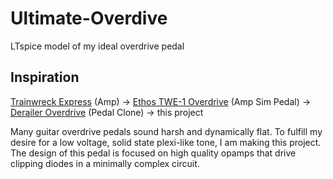 # Ultimate-Overdive
LTspice model of my ideal overdrive pedal
## Inspiration
[Trainwreck Express](en.wikipedia.org/wiki/Trainwreck_Circuits) (Amp) -> [Ethos TWE-1 Overdrive](customtonesinc.com/home.html) (Amp Sim Pedal) -> [Derailer Overdrive](pedalpcb.com/product/derailer/) (Pedal Clone) -> this project

Many guitar overdrive pedals sound harsh and dynamically flat. To fulfill my desire for a low voltage, solid state plexi-like tone, I am making this project. The design of this pedal is focused on high quality opamps that drive clipping diodes in a minimally complex circuit.
